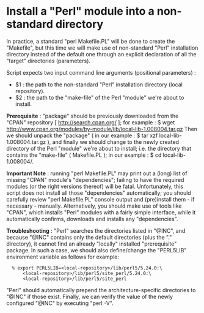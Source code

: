 # Install a "Perl" module into a non-standard directory

In practice, a standard "perl Makefile.PL" will be done to create the "Makefile", but this 
time we will make use of non-standard "Perl" installation directory instead of the default one
through an explicit declaration of all the "target" directories (parameters). 

Script expects two input command line arguments (positional parameters) :
* $1 : the path to the non-standard "Perl" installation directory (local repository).
* $2 : the path to the "make-file" of the Perl "module" we're about to install.

**Prerequisite** : "package" should be previously downloaded from the "CPAN" repository [ http://search.cpan.org/ ];
  for example : $ wget http://www.cpan.org/modules/by-module/lib/local-lib-1.008004.tar.gz
  Then we should unpack the "package" ( in our example : $ tar xzf local-lib-1.008004.tar.gz ), and 
  finally we should change to the newly created directory of the Perl "module" we're about to install; 
  i.e. the directory that contains the "make-file" ( Makefile.PL ); 
  in our example : $ cd local-lib-1.008004/.

**Important Note** : running "perl Makefile.PL" may print out a (long) list of missing "CPAN" module's 
  "dependencies"; failing to have the required modules (or the right versions thereof) will be fatal. 
  Unfortunately, this script does not install all those "dependencies" automatically; you should 
  carefully review "perl Makefile.PL" console output and (pre)install them - if necessary - manually. 
  Alternatively, you should make use of tools like "CPAN", which installs "Perl" modules with a fairly 
  simple interface, while it automatically confirms, downloads and installs any "dependencies".

**Troubleshooting** : "Perl" searches the directories listed in "@INC", and because "@INC" contains 
  only the default directories (plus the "." directory), it cannot find an already "locally" 
  installed "prerequisite" package. In such a case, we should also define/change the "PERL5LIB" 
  environment variable as follows for example:
  ```shell
    % export PERL5LIB=<local-repository>/lib/perl5/5.24.0:\
        <local-repository>/lib/perl5/site_perl/5.24.0:\
        <local-repository>/lib/perl5/site_perl 
  ```
  "Perl" should automatically prepend the architecture-specific directories to "@INC" if those exist.
  Finally, we can verify the value of the newly configured "@INC" by executing "perl -V".
